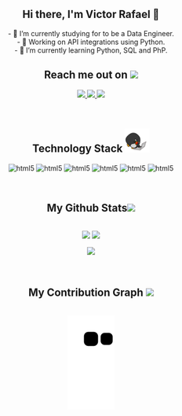 <!-- My intro -->
<h2 align="center">Hi there, I'm Victor Rafael 👋</h2>

<p align="center">
- 🌱 I’m currently studying for to be a Data Engineer. <br>
- 🔭 Working on API integrations using Python. <br>
- 📖 I’m currently learning Python, SQL and PhP.
</p>

<!-- My Contacts -->
<h2 align="center">Reach me out on <img src="https://media0.giphy.com/media/jqNPzdTTxQfOgOqpO4/source.gif" width="50"></h2>

<p align="center">
<a href="https://www.linkedin.com/in/victor-rafael-vaz/">
<img src="https://img.shields.io/badge/-LinkedIn-%230077B5?style=for-the-badge&logo=linkedin&logoColor=white"/>
</a>
<a href="https://instagram.com/victorcodes.tech">
<img src="https://img.shields.io/badge/-Instagram-%23E4405F?style=for-the-badge&logo=instagram&logoColor=white"/>
</a>
<a href="https://victorcodes.tech">
<img src="https://img.shields.io/website?label=VictorCodes.tech&style=for-the-badge&url=https://victorcodes.tech"/>
</a>
</p>
<br>
<!-- My Technologies -->
<h2 align="center">Technology Stack <img src="images/laptop.gif" width="50"></h2>

<p align="center">
    <img align="center" alt="html5" src="https://img.shields.io/badge/Python-3776AB?style=for-the-badge&logo=python&logoColor=white">
    <img align="center" alt="html5" src="https://img.shields.io/badge/PostgreSQL-316192?style=for-the-badge&logo=postgresql&logoColor=white">
    <img align="center" alt="html5" src="https://img.shields.io/badge/Amazon_AWS-232F3E?style=for-the-badge&logo=amazon-aws&logoColor=white">
    <img align="center" alt="html5" src="https://img.shields.io/badge/PHP-777BB4?style=for-the-badge&logo=php&logoColor=white">
    <img align="center" alt="html5" src="https://img.shields.io/badge/HTML5-E34F26?style=for-the-badge&logo=html5&logoColor=white">
    <img align="center" alt="html5" src="https://img.shields.io/badge/CSS3-1572B6?style=for-the-badge&logo=css3&logoColor=white">
</p>
<br>
<!-- My GitHub Stats -->
<h2 align="center">
  My Github Stats<img src="https://media.giphy.com/media/VgCDAzcKvsR6OM0uWg/giphy.gif" width="50">
</h2>

<p align = "center"><br>
<img src="https://github-readme-stats.vercel.app/api?username=victorvadl&show_icons=true&theme=dracula&include_all_commits=true&count_private=true">
<img src="https://github-readme-stats.vercel.app/api/top-langs/?username=victorvadl&langs_count=4&theme=dracula">
</p>

<p align="center">
<img  src="https://github-readme-streak-stats.herokuapp.com/?user=victorvadl&show_icons=true&locale=en&layout=compact&theme=dracula&line_height=0" />
</p>
<br>
<!-- 
Another nice theme is "radical"
If you want to use a compact Top Langs visual, you should use &layout=compact
 -->

<!-- My Contribution Graph -->

<h2 align="center">
  My Contribution Graph <img src="https://media.giphy.com/media/xUA7aZeLE2e0P7Znz2/giphy.gif" width="50">
</h2>

<p align="center"><br/>
<img src="https://github.com/victorvadl/victorvadl/blob/output/github-contribution-grid-snake.svg">
</p>
